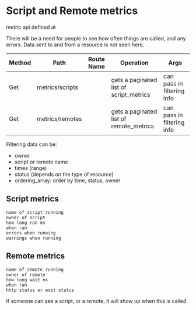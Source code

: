 # Script and Remote metrics

metric api defined at

There will be a need for people to see how often things are called, and any errors.
Data sent to and from a resource is not seen here.


| Method | Path            | Route Name | Operation                               | Args                       |
|--------|-----------------|------------|-----------------------------------------|----------------------------|
| Get    | metrics/scripts |            | gets a paginated list of script_metrics | can pass in filtering info |
| Get    | metrics/remotes |            | gets a paginated list of remote_metrics | can pass in filtering info |


Filtering data can be:
* owner
* script or remote  name
* times (range)
* status (depends on the type of resource)
* ordering_array: order by  time, status, owner

## Script metrics

    name of script running
    owner of script
    how long ran ms
    when ran
    errors when running
    warnings when running

## Remote metrics

    name of remote running
    owner of remote
    how long wait ms
    when ran
    http status or exit status


If someone can see a script, or a remote, it will show up when this is called
